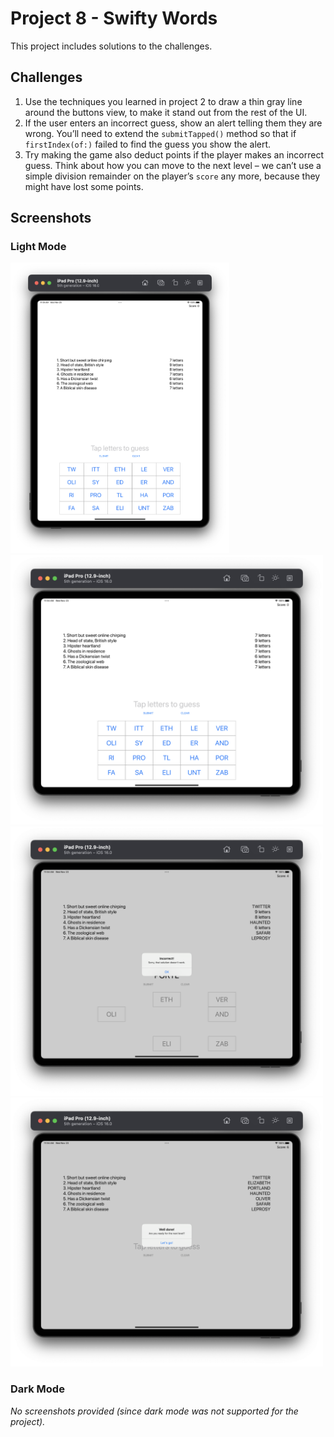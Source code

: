 # Project 8 - Swifty Words

This project includes solutions to the challenges.

## Challenges

1. Use the techniques you learned in project 2 to draw a thin gray line around the buttons view, to make it stand out from the rest of the UI.
2. If the user enters an incorrect guess, show an alert telling them they are wrong. You’ll need to extend the `submitTapped()` method so that if `firstIndex(of:)` failed to find the guess you show the alert.
3. Try making the game also deduct points if the player makes an incorrect guess. Think about how you can move to the next level – we can’t use a simple division remainder on the player’s `score` any more, because they might have lost some points.

## Screenshots

### Light Mode

<div>
  <img src="Screenshots/Light/Light_01.png" width="350">
  <img src="Screenshots/Light/Light_02.png" width="500">
  <img src="Screenshots/Light/Light_03.png" width="500">
  <img src="Screenshots/Light/Light_04.png" width="500">
</div>

### Dark Mode

*No screenshots provided (since dark mode was not supported for the project).*
